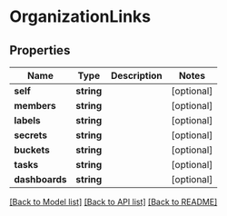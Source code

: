 # OrganizationLinks

## Properties
Name | Type | Description | Notes
------------ | ------------- | ------------- | -------------
**self** | **string** |  | [optional] 
**members** | **string** |  | [optional] 
**labels** | **string** |  | [optional] 
**secrets** | **string** |  | [optional] 
**buckets** | **string** |  | [optional] 
**tasks** | **string** |  | [optional] 
**dashboards** | **string** |  | [optional] 

[[Back to Model list]](../README.md#documentation-for-models) [[Back to API list]](../README.md#documentation-for-api-endpoints) [[Back to README]](../README.md)



